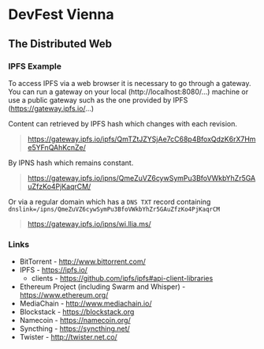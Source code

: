 # DevFest Vienna
## The Distributed Web

### IPFS Example

To access IPFS via a web browser it is necessary to go through a gateway. You can run a gateway on your local
(http://localhost:8080/...) machine or use a public gateway such as the one provided by IPFS
(https://gateway.ipfs.io/...)

Content can retrieved by IPFS hash which changes with each revision.

> https://gateway.ipfs.io/ipfs/QmTZtJZYSjAe7cC68p4BfoxQdzK6rX7Hme5YFnQAhKcnZe/

By IPNS hash which remains constant.

> https://gateway.ipfs.io/ipns/QmeZuVZ6cywSymPu3BfoVWkbYhZr5GAuZfzKo4PjKaqrCM/

Or via a regular domain which has a `DNS TXT` record containing `dnslink=/ipns/QmeZuVZ6cywSymPu3BfoVWkbYhZr5GAuZfzKo4PjKaqrCM`

> https://gateway.ipfs.io/ipns/wi.llia.ms/

### Links

* BitTorrent - http://www.bittorrent.com/
* IPFS - https://ipfs.io/
  * clients - https://github.com/ipfs/ipfs#api-client-libraries
* Ethereum Project (including Swarm and Whisper) - https://www.ethereum.org/
* MediaChain - http://www.mediachain.io/
* Blockstack - https://blockstack.org
* Namecoin - https://namecoin.org/
* Syncthing - https://syncthing.net/
* Twister - http://twister.net.co/

